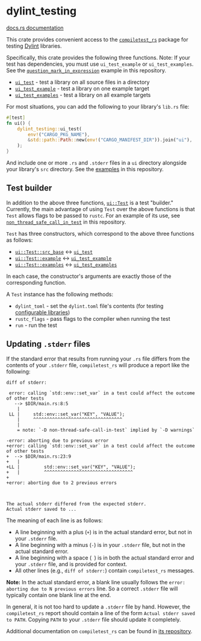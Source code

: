 # dylint_testing

[docs.rs documentation]

<!-- cargo-rdme start -->

This crate provides convenient access to the [`compiletest_rs`] package for testing [Dylint]
libraries.

Specifically, this crate provides the following three functions. Note: If your test has
dependencies, you must use `ui_test_example` or `ui_test_examples`. See the
[`question_mark_in_expression`] example in this repository.

- [`ui_test`] - test a library on all source files in a directory
- [`ui_test_example`] - test a library on one example target
- [`ui_test_examples`] - test a library on all example targets

For most situations, you can add the following to your library's `lib.rs` file:

```rust
#[test]
fn ui() {
    dylint_testing::ui_test(
        env!("CARGO_PKG_NAME"),
        &std::path::Path::new(env!("CARGO_MANIFEST_DIR")).join("ui"),
    );
}
```

And include one or more `.rs` and `.stderr` files in a `ui` directory alongside your library's
`src` directory. See the [examples] in this repository.

## Test builder

In addition to the above three functions, [`ui::Test`] is a test "builder." Currently, the main
advantage of using `Test` over the above functions is that `Test` allows flags to be passed to
`rustc`. For an example of its use, see [`non_thread_safe_call_in_test`] in this repository.

`Test` has three constructors, which correspond to the above three functions as follows:

- [`ui::Test::src_base`] <-> [`ui_test`]
- [`ui::Test::example`] <-> [`ui_test_example`]
- [`ui::Test::examples`] <-> [`ui_test_examples`]

In each case, the constructor's arguments are exactly those of the corresponding function.

A `Test` instance has the following methods:

- `dylint_toml` - set the `dylint.toml` file's contents (for testing [configurable libraries])
- `rustc_flags` - pass flags to the compiler when running the test
- `run` - run the test

## Updating `.stderr` files

If the standard error that results from running your `.rs` file differs from the contents of
your `.stderr` file, `compiletest_rs` will produce a report like the following:

```text
diff of stderr:

 error: calling `std::env::set_var` in a test could affect the outcome of other tests
   --> $DIR/main.rs:8:5
    |
 LL |     std::env::set_var("KEY", "VALUE");
    |     ^^^^^^^^^^^^^^^^^^^^^^^^^^^^^^^^^
    |
    = note: `-D non-thread-safe-call-in-test` implied by `-D warnings`

-error: aborting due to previous error
+error: calling `std::env::set_var` in a test could affect the outcome of other tests
+  --> $DIR/main.rs:23:9
+   |
+LL |         std::env::set_var("KEY", "VALUE");
+   |         ^^^^^^^^^^^^^^^^^^^^^^^^^^^^^^^^^
+
+error: aborting due to 2 previous errors



The actual stderr differed from the expected stderr.
Actual stderr saved to ...
```

The meaning of each line is as follows:

- A line beginning with a plus (`+`) is in the actual standard error, but not in your `.stderr`
  file.
- A line beginning with a minus (`-`) is in your `.stderr` file, but not in the actual standard
  error.
- A line beginning with a space (` `) is in both the actual standard error and your `.stderr`
  file, and is provided for context.
- All other lines (e.g., `diff of stderr:`) contain `compiletest_rs` messages.

**Note:** In the actual standard error, a blank line usually follows the `error: aborting due to
N previous errors` line. So a correct `.stderr` file will typically contain one blank line at
the end.

In general, it is not too hard to update a `.stderr` file by hand. However, the `compiletest_rs`
report should contain a line of the form `Actual stderr saved to PATH`. Copying `PATH` to your
`.stderr` file should update it completely.

Additional documentation on `compiletest_rs` can be found in [its repository].

[`compiletest_rs`]: https://github.com/Manishearth/compiletest-rs
[`non_thread_safe_call_in_test`]: ../../examples/general/non_thread_safe_call_in_test/src/lib.rs
[`question_mark_in_expression`]: ../../examples/restriction/question_mark_in_expression/Cargo.toml
[`ui::test::example`]: https://docs.rs/dylint_testing/latest/dylint_testing/ui/struct.Test.html#method.example
[`ui::test::examples`]: https://docs.rs/dylint_testing/latest/dylint_testing/ui/struct.Test.html#method.examples
[`ui::test::src_base`]: https://docs.rs/dylint_testing/latest/dylint_testing/ui/struct.Test.html#method.src_base
[`ui::test`]: https://docs.rs/dylint_testing/latest/dylint_testing/ui/struct.Test.html
[`ui_test_example`]: https://docs.rs/dylint_testing/latest/dylint_testing/fn.ui_test_example.html
[`ui_test_examples`]: https://docs.rs/dylint_testing/latest/dylint_testing/fn.ui_test_examples.html
[`ui_test`]: https://docs.rs/dylint_testing/latest/dylint_testing/fn.ui_test.html
[configurable libraries]: ../..#configurable-libraries
[docs.rs documentation]: https://docs.rs/dylint_testing/latest/dylint_testing/
[dylint]: ../..
[examples]: ../../examples
[its repository]: https://github.com/Manishearth/compiletest-rs

<!-- cargo-rdme end -->
